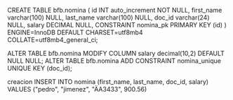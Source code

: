 CREATE TABLE bfb.nomina (
	id INT auto_increment NOT NULL,
	first_name varchar(100) NULL,
	last_name varchar(100) NULL,
	doc_id varchar(24) NULL,
	salary DECIMAL NULL,
	CONSTRAINT nomina_pk PRIMARY KEY (id)
)
ENGINE=InnoDB
DEFAULT CHARSET=utf8mb4
COLLATE=utf8mb4_general_ci;

ALTER TABLE bfb.nomina MODIFY COLUMN salary decimal(10,2) DEFAULT NULL NULL;
ALTER TABLE bfb.nomina ADD CONSTRAINT nomina_unique UNIQUE KEY (doc_id);


creacion 
INSERT INTO nomina (first_name, last_name, doc_id, salary) VALUES ("pedro", "jimenez", "ÄA3433", 900.56)